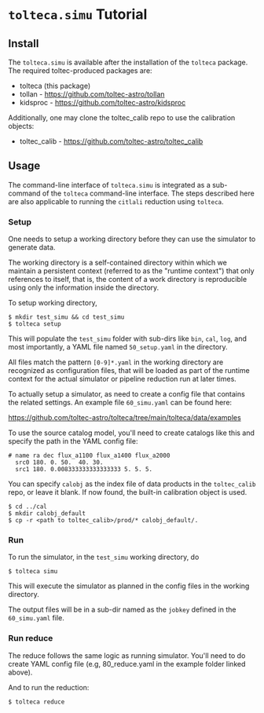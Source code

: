 # `tolteca.simu` Tutorial

## Install

The `tolteca.simu` is available after the installation of the `tolteca`
package.  The required toltec-produced packages are:

 - tolteca (this package)
 - tollan - https://github.com/toltec-astro/tollan
 - kidsproc - https://github.com/toltec-astro/kidsproc


Additionally, one may clone the toltec_calib repo to use the calibration
objects:

 - toltec_calib - https://github.com/toltec-astro/toltec_calib

## Usage

The command-line interface of `tolteca.simu` is integrated as a sub-command
of the `tolteca` command-line interface. The steps described here are also
applicable to running the `citlali` reduction using `tolteca`.


### Setup

One needs to setup a working directory before they can use the simulator to
generate data.

The working directory is a self-contained directory within which we maintain a
persistent context (referred to as the "runtime context") that only references
to itself, that is, the content of a work directory is reproducible using only
the information inside the directory.

To setup working directory,

```
$ mkdir test_simu && cd test_simu
$ tolteca setup
```

This will populate the `test_simu` folder with sub-dirs like `bin`, `cal`,
`log`, and most importantly, a YAML file named `50_setup.yaml` in the
directory.

All files match the pattern `[0-9]*.yaml` in the working directory are
recognized as configuration files, that will be loaded as part of the runtime
context for the actual simulator or pipeline reduction run at later times.

To actually setup a simulator, as need to create a config file that contains
the related settings. An example file `60_simu.yaml` can be found here:

https://github.com/toltec-astro/tolteca/tree/main/tolteca/data/examples


To use the source catalog model, you'll need to create catalogs like this
and specify the path in the YAML config file:

```
# name ra dec flux_a1100 flux_a1400 flux_a2000
  src0 180. 0. 50.  40. 30.
  src1 180. 0.008333333333333333 5. 5. 5.
```

You can specify `calobj` as the index file of data products in the `toltec_calib`
repo, or leave it blank. If now found, the built-in calibration object is used.

```
$ cd ../cal
$ mkdir calobj_default
$ cp -r <path to toltec_calib>/prod/* calobj_default/.
```

### Run

To run the simulator, in the `test_simu` working directory, do

```
$ tolteca simu
```

This will execute the simulator as planned in the config files in the working
directory.

The output files will be in a sub-dir named as the `jobkey` defined in the
`60_simu.yaml` file.

### Run reduce

The reduce follows the same logic as running simulator. You'll need to do
create YAML config file (e.g, 80_reduce.yaml in the example folder linked above).

And to run the reduction:

```
$ tolteca reduce
```

